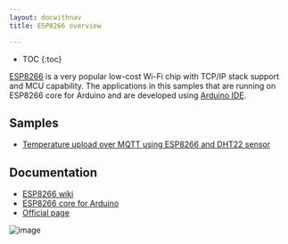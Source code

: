 ```yaml
---
layout: docwithnav
title: ESP8266 overview

---
```


* TOC
{:toc}

[ESP8266](https://en.wikipedia.org/wiki/ESP8266) is a very popular low-cost Wi-Fi chip with TCP/IP stack support and MCU capability.
The applications in this samples that are running on ESP8266 core for Arduino and are developed using [Arduino IDE](https://www.arduino.cc/en/Main/Software).

## Samples

 - [Temperature upload over MQTT using ESP8266 and DHT22 sensor](/docs/samples/esp8266/temperature/)

## Documentation

 - [ESP8266 wiki](https://en.wikipedia.org/wiki/ESP8266)
 - [ESP8266 core for Arduino](https://github.com/esp8266/Arduino)
 - [Official page](https://espressif.com/en/products/hardware/esp8266ex/overview)

 ![image](/images/samples/arduino/temperature/esp8266-pinout.png)
